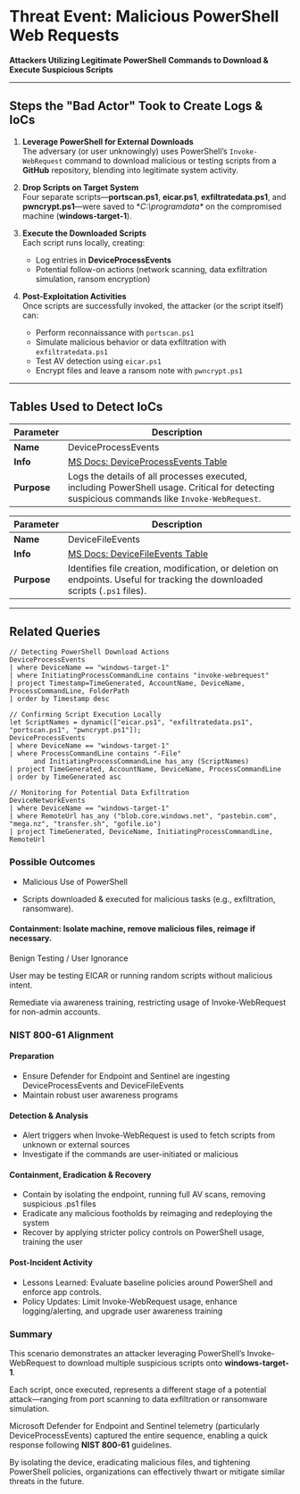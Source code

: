 # Threat Event: Malicious PowerShell Web Requests

**Attackers Utilizing Legitimate PowerShell Commands to Download & Execute Suspicious Scripts**

---

## Steps the "Bad Actor" Took to Create Logs & IoCs

1. **Leverage PowerShell for External Downloads**  
   The adversary (or user unknowingly) uses PowerShell’s `Invoke-WebRequest` command to download malicious or testing scripts from a **GitHub** repository, blending into legitimate system activity.

2. **Drop Scripts on Target System**  
   Four separate scripts—**portscan.ps1**, **eicar.ps1**, **exfiltratedata.ps1**, and **pwncrypt.ps1**—were saved to **C:\programdata\** on the compromised machine (**windows-target-1**).

3. **Execute the Downloaded Scripts**  
   Each script runs locally, creating:
   - Log entries in **DeviceProcessEvents**  
   - Potential follow-on actions (network scanning, data exfiltration simulation, ransom encryption)

4. **Post-Exploitation Activities**  
   Once scripts are successfully invoked, the attacker (or the script itself) can:
   - Perform reconnaissance with `portscan.ps1`
   - Simulate malicious behavior or data exfiltration with `exfiltratedata.ps1`
   - Test AV detection using `eicar.ps1`
   - Encrypt files and leave a ransom note with `pwncrypt.ps1`

---

## Tables Used to Detect IoCs

| **Parameter** | **Description**                                                                                                                        |
|---------------|----------------------------------------------------------------------------------------------------------------------------------------|
| **Name**      | DeviceProcessEvents                                                                                                                    |
| **Info**      | [MS Docs: DeviceProcessEvents Table](https://learn.microsoft.com/en-us/defender-xdr/advanced-hunting-deviceinfo-table)                |
| **Purpose**   | Logs the details of all processes executed, including PowerShell usage. Critical for detecting suspicious commands like `Invoke-WebRequest`. |

| **Parameter** | **Description**                                                                                                                |
|---------------|-------------------------------------------------------------------------------------------------------------------------------|
| **Name**      | DeviceFileEvents                                                                                                               |
| **Info**      | [MS Docs: DeviceFileEvents Table](https://learn.microsoft.com/en-us/defender-xdr/advanced-hunting-devicefileevents-table)      |
| **Purpose**   | Identifies file creation, modification, or deletion on endpoints. Useful for tracking the downloaded scripts (`.ps1` files).   |

---

## Related Queries

```kql
// Detecting PowerShell Download Actions
DeviceProcessEvents
| where DeviceName == "windows-target-1"
| where InitiatingProcessCommandLine contains "invoke-webrequest"
| project Timestamp=TimeGenerated, AccountName, DeviceName, ProcessCommandLine, FolderPath
| order by Timestamp desc
```

```
// Confirming Script Execution Locally
let ScriptNames = dynamic(["eicar.ps1", "exfiltratedata.ps1", "portscan.ps1", "pwncrypt.ps1"]);
DeviceProcessEvents
| where DeviceName == "windows-target-1"
| where ProcessCommandLine contains "-File" 
      and InitiatingProcessCommandLine has_any (ScriptNames)
| project TimeGenerated, AccountName, DeviceName, ProcessCommandLine
| order by TimeGenerated asc
```

```
// Monitoring for Potential Data Exfiltration
DeviceNetworkEvents
| where DeviceName == "windows-target-1"
| where RemoteUrl has_any ("blob.core.windows.net", "pastebin.com", "mega.nz", "transfer.sh", "gofile.io")
| project TimeGenerated, DeviceName, InitiatingProcessCommandLine, RemoteUrl
```

### Possible Outcomes
- Malicious Use of PowerShell

- Scripts downloaded & executed for malicious tasks (e.g., exfiltration, ransomware).
#### Containment: Isolate machine, remove malicious files, reimage if necessary.
Benign Testing / User Ignorance

User may be testing EICAR or running random scripts without malicious intent.

Remediate via awareness training, restricting usage of Invoke-WebRequest for non-admin accounts.
### NIST 800-61 Alignment
#### Preparation

- Ensure Defender for Endpoint and Sentinel are ingesting DeviceProcessEvents and DeviceFileEvents
- Maintain robust user awareness programs
#### Detection & Analysis

- Alert triggers when Invoke-WebRequest is used to fetch scripts from unknown or external sources
- Investigate if the commands are user-initiated or malicious
#### Containment, Eradication & Recovery

- Contain by isolating the endpoint, running full AV scans, removing suspicious .ps1 files
- Eradicate any malicious footholds by reimaging and redeploying the system
- Recover by applying stricter policy controls on PowerShell usage, training the user
#### Post-Incident Activity

- Lessons Learned: Evaluate baseline policies around PowerShell and enforce app controls.
- Policy Updates: Limit Invoke-WebRequest usage, enhance logging/alerting, and upgrade user awareness training
### Summary
This scenario demonstrates an attacker leveraging PowerShell’s Invoke-WebRequest to download multiple suspicious scripts onto **windows-target-1**. 

Each script, once executed, represents a different stage of a potential attack—ranging from port scanning to data exfiltration or ransomware simulation. 

Microsoft Defender for Endpoint and Sentinel telemetry (particularly DeviceProcessEvents) captured the entire sequence, enabling a quick response following **NIST 800-61** guidelines. 

By isolating the device, eradicating malicious files, and tightening PowerShell policies, organizations can effectively thwart or mitigate similar threats in the future.
